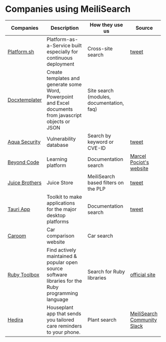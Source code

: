 # Companies using MeiliSearch

| Companies | Description |How they use us |Source  |
|--|--|--|--|
| [Platform.sh](https://docs.platform.sh/) | Platform-as-a-Service built especially for continuous deployment |	Cross-site search  | [tweet](https://twitter.com/robertDouglass/status/1262395403363921922) |
|[Docxtemplater](https://docxtemplater.com/)|Create templates and generate some Word, Powerpoint and Excel documents from javascript objects or JSON|Site search (modules, documentation, faq)||
| [Aqua Security](https://avd.aquasec.com/) | Vulnerability database | 	Search by keyword or CVE-ID | [tweet](https://twitter.com/simarpreet7/status/1339365728894349312) |
|[Beyond Code](https://beyondco.de/docs/expose/introduction)|Learning platform|Documentation search|[Marcel Pociot's website](https://pociot.dev/35-blazing-fast-search-with-meilisearch-and-laravel-forge)|
|[Juice Brothers](https://juicebro.com/en/products/drinks-en/juices-en/)|Juice Store|MeiliSearch  based filters on the PLP|[tweet](https://twitter.com/markdevri_es/status/1347178895271989250)|
|[Tauri App](https://tauri.studio/en/)|Toolkit to make applications for the major desktop platforms|Documentation search|[tweet](https://twitter.com/TauriApps/status/1361195976946577413)|
|[Caroom](https://www.caroom.fr/)|Car comparison website|Car search||
|[Ruby Toolbox](https://www.ruby-toolbox.com/)|Find actively maintained & popular open source software libraries for the Ruby programming language|Search for Ruby libraries|[official site](https://www.ruby-toolbox.com/blog/2021-03-19/search-speed-improvements)|
|[Hedira](https://www.hedira.io/)|Houseplant app that sends you tailored care reminders to your phone.|Plant search|[MeiliSearch Community Slack](https://meilicommunity.slack.com/archives/C01F44SSCCA/p1606344526015300)|
